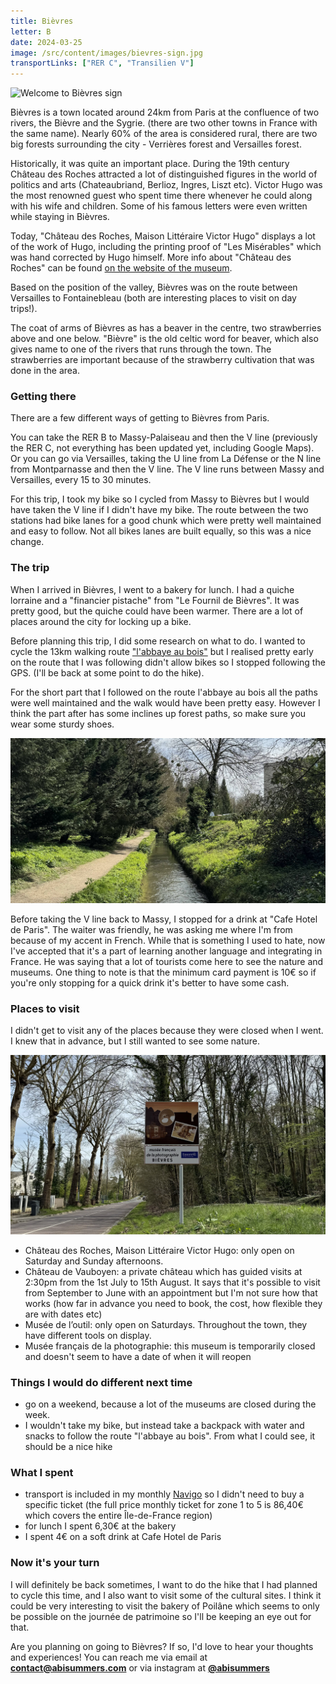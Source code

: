 ```yaml
---
title: Bièvres
letter: B
date: 2024-03-25
image: /src/content/images/bievres-sign.jpg
transportLinks: ["RER C", "Transilien V"]
---
```


![Welcome to Bièvres sign](../images/bievres-sign.jpg)

Bièvres is a town located around 24km from Paris at the confluence of two rivers, the Bièvre and the Sygrie. (there are two other towns in France with the same name). Nearly 60% of the area is considered rural, there are two big forests surrounding the city - Verrières forest and Versailles forest.

Historically, it was quite an important place. During the 19th century Château des Roches attracted a lot of distinguished figures in the world of politics and arts (Chateaubriand, Berlioz, Ingres, Liszt etc). Victor Hugo was the most renowned guest who spent time there whenever he could along with his wife and children. Some of his famous letters were even written while staying in Bièvres.

Today, "Château des Roches, Maison Littéraire Victor Hugo" displays a lot of the work of Hugo, including the printing proof of "Les Misérables" which was hand corrected by Hugo himself. More info about "Château des Roches" can be found [on the website of the museum](https://www.maisonlitterairedevictorhugo.net/en/fondation/).

Based on the position of the valley, Bièvres was on the route between Versailles to Fontainebleau (both are interesting places to visit on day trips!).

The coat of arms of Bièvres as has a beaver in the centre, two strawberries above and one below. "Bièvre" is the old celtic word for beaver, which also gives name to one of the rivers that runs through the town. The strawberries are important because of the strawberry cultivation that was done in the area.

### Getting there

There are a few different ways of getting to Bièvres from Paris.

You can take the RER B to Massy-Palaiseau and then the V line (previously the RER C, not everything has been updated yet, including Google Maps). Or you can go via Versailles, taking the U line from La Défense or the N line from Montparnasse and then the V line. The V line runs between Massy and Versailles, every 15 to 30 minutes.

For this trip, I took my bike so I cycled from Massy to Bièvres but I would have taken the V line if I didn't have my bike. The route between the two stations had bike lanes for a good chunk which were pretty well maintained and easy to follow. Not all bikes lanes are built equally, so this was a nice change.

### The trip

When I arrived in Bièvres, I went to a bakery for lunch. I had a quiche lorraine and a "financier pistache" from "Le Fournil de Bièvres". It was pretty good, but the quiche could have been warmer. There are a lot of places around the city for locking up a bike.

Before planning this trip, I did some research on what to do. I wanted to cycle the 13km walking route ["l'abbaye au bois"](https://www.bievres.fr/medias/2021/09/rando-ABBAYE-AUX-BOIS.pdf) but I realised pretty early on the route that I was following didn't allow bikes so I stopped following the GPS. (I'll be back at some point to do the hike).

For the short part that I followed on the route l'abbaye au bois all the paths were well maintained and the walk would have been pretty easy. However I think the part after has some inclines up forest paths, so make sure you wear some sturdy shoes.

![a river running next to a path with lots of trees](../images/bievres-river.jpg)

Before taking the V line back to Massy, I stopped for a drink at "Cafe Hotel de Paris". The waiter was friendly, he was asking me where I'm from because of my accent in French. While that is something I used to hate, now I've accepted that it's a part of learning another language and integrating in France. He was saying that a lot of tourists come here to see the nature and museums. One thing to note is that the minimum card payment is 10€ so if you're only stopping for a quick drink it's better to have some cash.

### Places to visit

I didn't get to visit any of the places because they were closed when I went. I knew that in advance, but I still wanted to see some nature.

![a welcome sign saying "musée français de la photographie](../images/bievres-musee-photographie.jpg)

- Château des Roches, Maison Littéraire Victor Hugo: only open on Saturday and Sunday afternoons.
- Château de Vauboyen: a private château which has guided visits at 2:30pm from the 1st July to 15th August. It says that it's possible to visit from September to June with an appointment but I'm not sure how that works (how far in advance you need to book, the cost, how flexible they are with dates etc)
- Musée de l’outil: only open on Saturdays. Throughout the town, they have different tools on display.
- Musée français de la photographie: this museum is temporarily closed and doesn't seem to have a date of when it will reopen

### Things I would do different next time

- go on a weekend, because a lot of the museums are closed during the week.
- I wouldn't take my bike, but instead take a backpack with water and snacks to follow the route "l'abbaye au bois". From what I could see, it should be a nice hike

### What I spent

- transport is included in my monthly [Navigo](https://abisummers.com/articles/navigo) so I didn't need to buy a specific ticket (the full price monthly ticket for zone 1 to 5 is 86,40€ which covers the entire Île-de-France region)
- for lunch I spent 6,30€ at the bakery
- I spent 4€ on a soft drink at Cafe Hotel de Paris

### Now it's your turn

I will definitely be back sometimes, I want to do the hike that I had planned to cycle this time, and I also want to visit some of the cultural sites. I think it could be very interesting to visit the bakery of Poilâne which seems to only be possible on the journée de patrimoine so I'll be keeping an eye out for that.

Are you planning on going to Bièvres? If so, I'd love to hear your thoughts and experiences! You can reach me via email at **[contact@abisummers.com](mailto:contact@abisummers.com)** or via instagram at **[@abisummers](https://www.instagram.com/abisummers/)**
